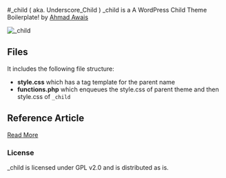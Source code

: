 #_child ( aka. Underscore_Child )
_child is a A WordPress Child Theme Boilerplate! by [Ahmad Awais](http://AhmadAwais.com/about/)

![_child](https://ahmadawais.com/wp-content/uploads/2015/08/child.jpg)

## Files

It includes the following file structure:
- **style.css** which has a tag template for the parent name
- **functions.php** which enqueues the style.css of parent theme and then style.css of `_child`

## Reference Article

[Read More](https://ahmadawais.com/_child-wordpress-child-theme-boilerplate/)

### License

_child is licensed under GPL v2.0 and is distributed as is.
